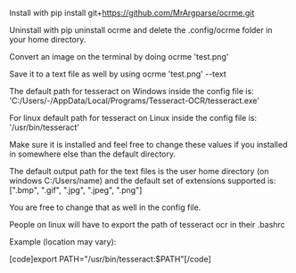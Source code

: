 Install with pip install git+https://github.com/MrArgparse/ocrme.git

Uninstall with pip uninstall ocrme and delete the .config/ocrme folder in your home directory.

Convert an image on the terminal by doing ocrme 'test.png'

Save it to a text file as well by using ocrme 'test.png' --text

The default path for tesseract on Windows inside the config file is:
'C:/Users/-/AppData/Local/Programs/Tesseract-OCR/tesseract.exe'

For linux default path for tesseract on Linux inside the config file is:
'/usr/bin/tesseract'

Make sure it is installed and feel free to change these values if you installed in somewhere else than the default directory.

The default output path for the text files is the user home directory (on windows C:/Users/name) and the default set of extensions supported is: [".bmp", ".gif", ".jpg", ".jpeg", ".png"]

You are free to change that as well in the config file.

People on linux will have to export the path of tesseract ocr in their .bashrc

Example (location may vary):

[code]export PATH="/usr/bin/tesseract:$PATH"[/code]
